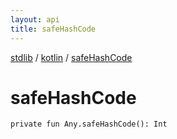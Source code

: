 ```yaml
---
layout: api
title: safeHashCode
---
```

[stdlib](../index.html) / [kotlin](index.html) / [safeHashCode](safeHashCode.html)

# safeHashCode

```
private fun Any.safeHashCode(): Int
```
